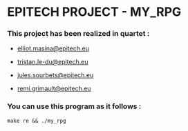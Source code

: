 
# EPITECH PROJECT - MY_RPG


### This project has been realized in quartet :


* elliot.masina@epitech.eu

* tristan.le-du@epitech.eu

* jules.sourbets@epitech.eu

* remi.grimault@epitech.eu


### You can use this program as it follows :
  `make re && ./my_rpg`

